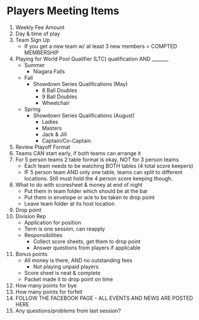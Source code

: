 # Players Meeting Items
1. Weekly Fee Amount
2. Day & time of play
3. Team Sign Up
    - If you get a new team w/ at least 3 new members = COMPTED MEMBERSHIP
4. Playing for World Pool Qualifier (LTC) qualification AND _______
    - Summer
        - Niagara Falls
    - Fall
        - Showdown Series Qualifications (May)
            - 8 Ball Doubles
            - 9 Ball Doubles
            - Wheelchair
    - Spring
        - Showdown Series Qualifications (August)
            - Ladies
            - Masters
            - Jack & Jill
            - Captain/Co-Captain
5. Review Playoff Format
6. Teams CAN start early, if both teams can arrange it
7. For 5 person teams 2 table format is okay, NOT for 3 person teams
    - Each team needs to be watching BOTH tables (4 total score keepers)
    - IF 5 person team AND only one table, teams can split to different locations. Still must hold the 4 person score keeping though.
8. What to do with scoresheet & money at end of night
    - Put them in team folder which should be at the bar
    - Put them in envelope or w/e to be taken to drop point
    - Leave team folder at its host location
8. Drop point
9. Division Rep
    - Application for position
    - Term is one session, can reapply
    - Responsibilities
        - Collect score sheets, get them to drop point
        - Answer questions from players if applicable
10. Bonus points
    - All money is there, AND no outstanding fees
        - Not playing unpaid players
    - Score sheet is neat & complete
    - Packet made it to drop point on time
11. How many points for bye
12. How many points for forfeit
13. FOLLOW THE FACEBOOK PAGE - ALL EVENTS AND NEWS ARE POSTED HERE
14. Any questions/problems from last session?
